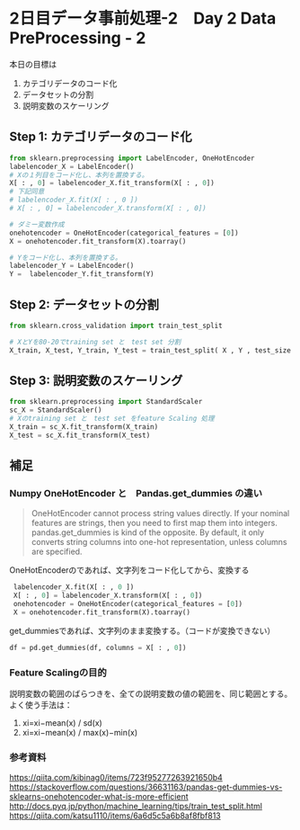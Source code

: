 # 2日目データ事前処理-2　Day 2 Data PreProcessing - 2

本日の目標は
1. カテゴリデータのコード化
2. データセットの分割
3. 説明変数のスケーリング

## Step 1: カテゴリデータのコード化
```python
from sklearn.preprocessing import LabelEncoder, OneHotEncoder
labelencoder_X = LabelEncoder()
# Xの１列目をコード化し、本列を置換する。
X[ : , 0] = labelencoder_X.fit_transform(X[ : , 0])
# 下記同意
# labelencoder_X.fit(X[ : , 0 ])
# X[ : , 0] = labelencoder_X.transform(X[ : , 0])

# ダミー変数作成
onehotencoder = OneHotEncoder(categorical_features = [0])
X = onehotencoder.fit_transform(X).toarray()

# Yをコード化し、本列を置換する。
labelencoder_Y = LabelEncoder()
Y =  labelencoder_Y.fit_transform(Y)
```

## Step 2: データセットの分割
```python
from sklearn.cross_validation import train_test_split

# XとYを80-20でtraining set と　test set 分割
X_train, X_test, Y_train, Y_test = train_test_split( X , Y , test_size = 0.2, random_state = 0)
```

## Step 3: 説明変数のスケーリング
```python
from sklearn.preprocessing import StandardScaler
sc_X = StandardScaler()
# Xのtraining set と　test set をfeature Scaling 処理
X_train = sc_X.fit_transform(X_train)
X_test = sc_X.fit_transform(X_test)
```
## 補足
### Numpy OneHotEncoder と　Pandas.get_dummies の違い

> OneHotEncoder cannot process string values directly. If your nominal features are strings, then you need to first map them into integers.
> pandas.get_dummies is kind of the opposite. By default, it only converts string columns into one-hot representation, unless columns are specified.

OneHotEncoderのであれば、文字列をコード化してから、変換する
```python
 labelencoder_X.fit(X[ : , 0 ])
 X[ : , 0] = labelencoder_X.transform(X[ : , 0])
 onehotencoder = OneHotEncoder(categorical_features = [0])
 X = onehotencoder.fit_transform(X).toarray()
```
get_dummiesであれば、文字列のまま変換する。（コードが変換できない）
```python
df = pd.get_dummies(df, columns = X[ : , 0])
```
### Feature Scalingの目的
説明変数の範囲のばらつきを、全ての説明変数の値の範囲を、同じ範囲とする。
よく使う手法は：
1. xi=xi−mean(x) / sd(x)
2. xi=xi−mean(x) / max(x)−min(x)

### 参考資料
https://qiita.com/kibinag0/items/723f95277263921650b4
https://stackoverflow.com/questions/36631163/pandas-get-dummies-vs-sklearns-onehotencoder-what-is-more-efficient
http://docs.pyq.jp/python/machine_learning/tips/train_test_split.html
https://qiita.com/katsu1110/items/6a6d5c5a6b8af8fbf813
